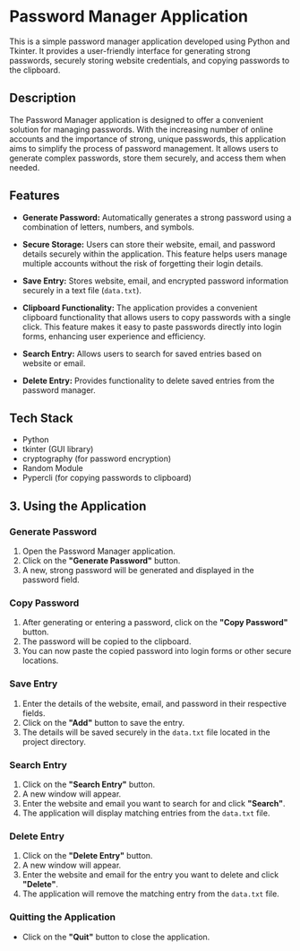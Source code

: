 # Password Manager Application

This is a simple password manager application developed using Python and Tkinter. It provides a user-friendly interface for generating strong passwords, securely storing website credentials, and copying passwords to the clipboard.

## Description

The Password Manager application is designed to offer a convenient solution for managing passwords. With the increasing number of online accounts and the importance of strong, unique passwords, this application aims to simplify the process of password management. It allows users to generate complex passwords, store them securely, and access them when needed.

## Features

- **Generate Password:** Automatically generates a strong password using a combination of letters, numbers, and symbols.

- **Secure Storage:** Users can store their website, email, and password details securely within the application. This feature helps users manage multiple accounts without the risk of forgetting their login details.

- **Save Entry:** Stores website, email, and encrypted password information securely in a text file (`data.txt`).

- **Clipboard Functionality:** The application provides a convenient clipboard functionality that allows users to copy passwords with a single click. This feature makes it easy to paste passwords directly into login forms, enhancing user experience and efficiency.

- **Search Entry:** Allows users to search for saved entries based on website or email.

- **Delete Entry:** Provides functionality to delete saved entries from the password manager.


## Tech Stack

- Python
- tkinter (GUI library)
- cryptography (for password encryption)
- Random Module
- Pypercli (for copying passwords to clipboard)

## 3. Using the Application

### Generate Password

1. Open the Password Manager application.
2. Click on the **"Generate Password"** button.
3. A new, strong password will be generated and displayed in the password field.

### Copy Password

1. After generating or entering a password, click on the **"Copy Password"** button.
2. The password will be copied to the clipboard.
3. You can now paste the copied password into login forms or other secure locations.

### Save Entry

1. Enter the details of the website, email, and password in their respective fields.
2. Click on the **"Add"** button to save the entry.
3. The details will be saved securely in the `data.txt` file located in the project directory.

### Search Entry

1. Click on the **"Search Entry"** button.
2. A new window will appear.
3. Enter the website and email you want to search for and click **"Search"**.
4. The application will display matching entries from the `data.txt` file.

### Delete Entry

1. Click on the **"Delete Entry"** button.
2. A new window will appear.
3. Enter the website and email for the entry you want to delete and click **"Delete"**.
4. The application will remove the matching entry from the `data.txt` file.

### Quitting the Application

- Click on the **"Quit"** button to close the application.


